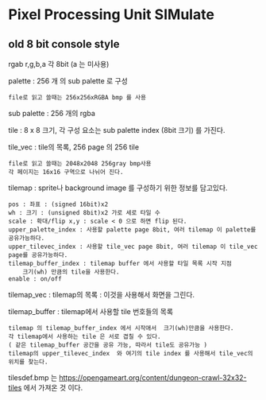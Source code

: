 # Pixel Processing Unit SIMulate

## old 8 bit console style

rgab r,g,b,a 각 8bit (a 는 미사용) 

palette : 256 개 의 sub palette 로 구성 

    file로 읽고 쓸때는 256x256xRGBA bmp 를 사용

sub palette : 256 개의 rgba  

tile : 8 x 8 크기, 각 구성 요소는 sub palette index (8bit 크기) 를 가진다.  

tile_vec : tile의 목록,  256 page 의 256 tile 

    file로 읽고 쓸때는 2048x2048 256gray bmp사용 
    각 페이지는 16x16 구역으로 나뉘어 진다. 

tilemap : sprite나 background image 를 구성하기 위한 정보를 담고있다. 

    pos : 좌표 : (signed 16bit)x2  
    wh : 크기 : (unsigned 8bit)x2 가로 세로 타일 수  
    scale : 확대/flip x,y : scale < 0 으로 하면 flip 된다.
    upper_palette_index : 사용할 palette page 8bit, 여러 tilemap 이 palette를 공유가능하다.
    upper_tilevec_index : 사용할 tile_vec page 8bit, 여러 tilemap 이 tile_vec page를 공유가능하다.
    tilemap_buffer_index : tilemap buffer 에서 사용할 타일 목록 시작 지점 
        크기(wh) 만큼의 tile을 사용한다. 
    enable : on/off

tilemap_vec : tilemap의 목록 : 이것을 사용해서 화면을 그린다. 

tilemap_buffer : tilemap에서 사용할 tile 번호들의 목록 

    tilemap 의 tilemap_buffer_index 에서 시작애서  크기(wh)만큼을 사용한다. 
    각 tilemap에서 사용하는 tile 은 서로 겹칠 수 있다. 
    ( 같은 tilemap_buffer 공간을 공유 가능, 따라서 tile도 공유가능 ) 
    tilemap의 upper_tilevec_index  와 여기의 tile index 를 사용해서 tile_vec의 위치를 찾는다. 

tilesdef.bmp 는 
https://opengameart.org/content/dungeon-crawl-32x32-tiles
에서 가져온 것 이다. 
